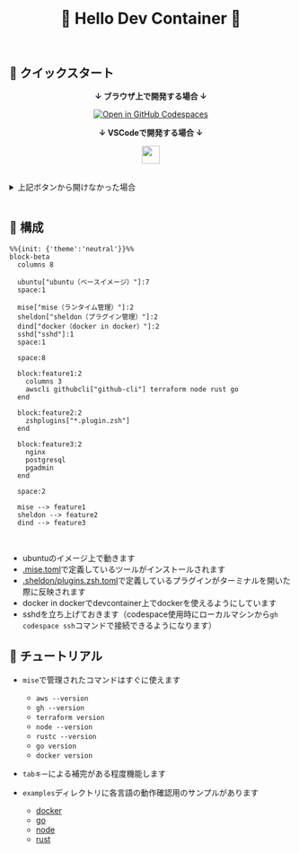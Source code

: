 <h1 align="center">
    <br/>🐳 Hello Dev Container 🐳<br/><br/>
</h1>

## 💫 クイックスタート

<div align="center">

**↓ ブラウザ上で開発する場合 ↓**
    
[![Open in GitHub Codespaces](https://github.com/codespaces/badge.svg)](https://codespaces.new/shinoda-yosuke-lvgs/hello-devcontainer?quickstart=1)

**↓ VSCodeで開発する場合 ↓**
    
<a href="https://vscode.dev/redirect?url=vscode://ms-vscode-remote.remote-containers/cloneInVolume?url=https://github.com/shinoda-yosuke-lvgs/hello-devcontainer"><img src="https://img.shields.io/badge/Open_in_VS_Code-blue?logo=visualstudiocode" height="32px"></a>

</div>
<br>

<details>
<summary>上記ボタンから開けなかった場合</summary>

```bash
git clone https://github.com/shinoda-yosuke-lvgs/hello-devcontainer hello-devcontainer && devcontainer open hello-devcontainer
```
</details>

<br>

## 🧩 構成

```mermaid
%%{init: {'theme':'neutral'}}%%
block-beta
  columns 8

  ubuntu["ubuntu（ベースイメージ）"]:7
  space:1

  mise["mise（ランタイム管理）"]:2
  sheldon["sheldon（プラグイン管理）"]:2
  dind["docker（docker in docker）"]:2
  sshd["sshd"]:1
  space:1

  space:8

  block:feature1:2
    columns 3
    awscli githubcli["github-cli"] terraform node rust go
  end
    
  block:feature2:2
    zshplugins["*.plugin.zsh"]
  end

  block:feature3:2
    nginx
    postgresql
    pgadmin
  end

  space:2

  mise --> feature1
  sheldon --> feature2
  dind --> feature3
```

<br>

- ubuntuのイメージ上で動きます
- [.mise.toml](./.mise.toml)で定義しているツールがインストールされます
- [.sheldon/plugins.zsh.toml](./.sheldon/plugins.zsh.toml)で定義しているプラグインがターミナルを開いた際に反映されます
- docker in dockerでdevcontainer上でdockerを使えるようにしています
- sshdを立ち上げておきます（codespace使用時にローカルマシンから`gh codespace ssh`コマンドで接続できるようになります）

## 🔰 チュートリアル

- `mise`で管理されたコマンドはすぐに使えます
    - `aws --version`
    - `gh --version`
    - `terraform version`
    - `node --version`
    - `rustc --version`
    - `go version`
    - `docker version`

- `tabキー`による補完がある程度機能します

- `examples`ディレクトリに各言語の動作確認用のサンプルがあります
    - [docker](./examples/docker/README.md)
    - [go](./examples/go/README.md)
    - [node](./examples/node/README.md)
    - [rust](./examples/rust/README.md)


